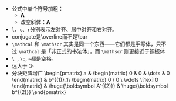 - 公式中单个符号加粗：
	- $\boldsymbol{A}$
	- 改变斜体：$\mathbf{A}$
- `l`、`c`、`r`分别表示左对齐、居中对齐和右对齐。
- conjugate是\overline而不是\bar
- `\mathcal` 和 `\mathscr` 其实是同一个东西——它们都是手写体，只不过 `\mathcal` 是「非正式的书法体」，而 `\mathscr` 则更接近于铜板体
- `\ `, `\:`, `~`都是空格。
- 远大于 $\gg$
- 分块矩阵增广
  \begin{pmatrix}
   a & \begin{matrix} 0 & 0 & \dots & 0 \end{matrix} & b^{(1)}_1\\
   \begin{matrix} 0 \\ 0 \\ \vdots \\[1ex] 0 \end{matrix} & \huge{\boldsymbol A^{(2)}} & \huge{\boldsymbol b^{(2)}}
  \end{pmatrix}